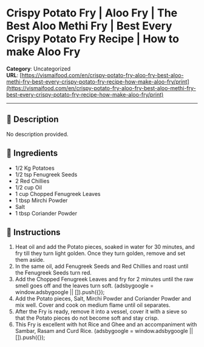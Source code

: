 # Crispy Potato Fry | Aloo Fry | The Best Aloo Methi Fry | Best Every Crispy Potato Fry Recipe | How to make Aloo Fry

**Category**: Uncategorized  
**URL**: [https://vismaifood.com/en/crispy-potato-fry-aloo-fry-best-aloo-methi-fry-best-every-crispy-potato-fry-recipe-how-make-aloo-fry/print](https://vismaifood.com/en/crispy-potato-fry-aloo-fry-best-aloo-methi-fry-best-every-crispy-potato-fry-recipe-how-make-aloo-fry/print)  


---

## 📝 Description
No description provided.



## 🧂 Ingredients
- 1/2 Kg Potatoes
- 1/2 tsp Fenugreek Seeds
- 2 Red Chillies
- 1/2 cup Oil
- 1 cup Chopped Fenugreek Leaves
- 1 tbsp Mirchi Powder
- Salt
- 1 tbsp Coriander Powder

## 🍳 Instructions
1. Heat oil and add the Potato pieces, soaked in water for 30 minutes, and fry till they turn light golden. Once they turn golden, remove and set them aside.
2. In the same oil, add Fenugreek Seeds and Red Chillies and roast until the Fenugreek Seeds turn red.
3. Add the Chopped Fenugreek Leaves and fry for 2 minutes until the raw smell goes off and the leaves turn soft. (adsbygoogle = window.adsbygoogle || []).push({});
4. Add the Potato pieces, Salt, Mirchi Powder and Coriander Powder and mix well. Cover and cook on medium flame until oil separates.
5. After the Fry is ready, remove it into a vessel, cover it with a sieve so that the Potato pieces do not become soft and stay crisp.
6. This Fry is excellent with hot Rice and Ghee and an accompaniment with Sambar, Rasam and Curd Rice. (adsbygoogle = window.adsbygoogle || []).push({});


